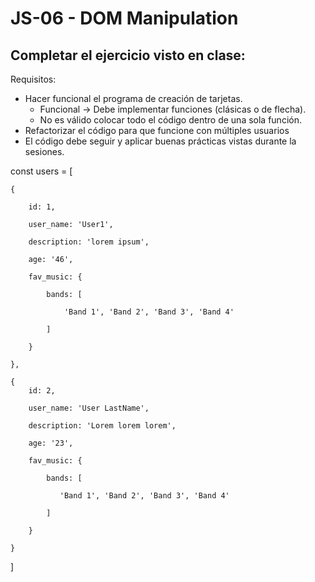 # JS-06 - DOM Manipulation

## Completar el ejercicio visto en clase:

Requisitos:

- Hacer funcional el programa de creación de tarjetas.
   - Funcional -> Debe implementar funciones (clásicas o de flecha).
   - No es válido colocar todo el código dentro de una sola función.
- Refactorizar el código para que funcione con múltiples usuarios
- El código debe seguir y aplicar buenas prácticas vistas durante la sesiones.

const users = [

    {

        id: 1,

        user_name: 'User1',

        description: 'lorem ipsum',

        age: '46',

        fav_music: {

            bands: [

                'Band 1', 'Band 2', 'Band 3', 'Band 4'

            ]

        }

    },

    {
        id: 2,

        user_name: 'User LastName',

        description: 'Lorem lorem lorem',

        age: '23',

        fav_music: {

            bands: [

               'Band 1', 'Band 2', 'Band 3', 'Band 4'

            ]

        }

    }
    
]
